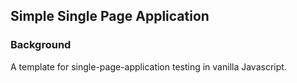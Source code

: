 ## Simple Single Page Application

### Background

A template for single-page-application testing in vanilla Javascript.




